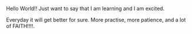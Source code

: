 <html>
 <p> Hello World!! Just want to say that I am learning and I am excited.<p/>
  <p> Everyday it will get better for sure. More practise, more patience, and a lot of FAITH!!!!.<p/>
</html>  
